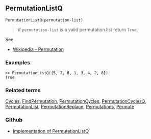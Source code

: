 ## PermutationListQ

```
PermutationListQ(permutation-list)
```

> if `permutation-list` is a valid permutation list return `True`.
 
See 
* [Wikipedia - Permutation](https://en.wikipedia.org/wiki/Permutation)
	 
### Examples

```
>> PermutationListQ({5, 7, 6, 1, 3, 4, 2, 8})
True
```

### Related terms 
[Cycles](Cycles.md), [FindPermutation](FindPermutation.md), [PermutationCycles](PermutationCycles.md), [PermutationCyclesQ](PermutationCyclesQ.md), [PermutationList](PermutationList.md), [PermutationReplace](PermutationReplace.md), [Permutations](Permutations.md), [Permute](Permute.md)
### Github
* [Implementation of PermutationListQ](https://github.com/axkr/symja_android_library/blob/master/symja_android_library/matheclipse-core/src/main/java/org/matheclipse/core/builtin/Combinatoric.java#L1828) 
